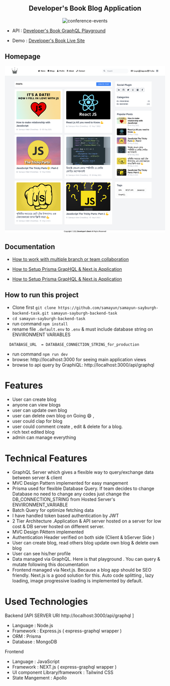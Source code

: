 <h2 align="center"> Developer's Book Blog Application </h2>

<p align="center">      
      <img src="https://miro.medium.com/max/6000/1*ZQywXQQMs32Dray68Sjptg.jpeg" alt="conference-events"  width="500px" /> </br>
</p>

  * API : [Developer's Book GraphQL Playground](https://developersbook.vercel.app/api/graphql)

  * Demo : [Developer's Book Live Site](https://developersbook.vercel.app)

## Homepage
![Homepage Developer's Book](public/preview.png)
## Documentation

* [How to work with multiple branch or team collaboration](docs/multile-branch-team-collaboration-guideline.md)

* [How to Setup Prisma GrapHQL & Next.js Application ](docs/how-to-setup-graphql-prisma-nextjs-app.md)
*  [How to Setup Prisma GrapHQL & Next.js Application ](docs/how-to-setup-graphql-prisma-nextjs-app.md)

## How to run this project
 * Clone first `git clone https://github.com/samayun/samayun-sayburgh-backend-task.git samayun-sayburgh-backend-task`
 * `cd samayun-sayburgh-backend-task`
 * run command `npm install` 
 * rename file `.default.env` to `.env` & must include database string on ENVIRONMENT VARIABLES
```
  DATABASE_URL  = DATABASE_CONNECTION_STRING_for_production
```
 * run command `npm run dev`
 * browse: http://localhost:3000 for seeing main application views
 * browse to api query by GraphiQL: http://localhost:3000/api/graphql
# Features
* User can create blog
* anyone can view blogs
* user can update own blog
* user can delete own blog
  on Going :smile: ,
* user could clap for blog
* user could comment create , edit & delete for a blog.
* rich text edited blog
* admin can manage  everything

# Technical Features
* GraphQL Server which gives a flexible way to query/exchange data between server & client
* MVC Design Pattern implemented for easy mangement
* Prisma used for flexible Database Query. If team decides to change Database no need to change any codes just change the DB_CONNECTION_STRING from Hosted Server's ENVIRONMENT_VARIABLE
* Batch Query for optimize fetching data
*  I have handled token based authentication by JWT
* 2 Tier Architecture .Application & API server hosted on a server for low cost & DB server hosted on different server.
* MVC Design PAttern implemented
* Authentication Header verified on both side (Client & bServer Side )
* User can create blog, read others blog update own blog & delete own blog
* User can see his/her profile
* Data managed via GraphQL. Here is that playground  . You can query & mutate following this documentation
* Frontend managed via Next.js. Because a blog app should be SEO friendly. Next.js is a good solution for this. Auto code splitting , lazy loading, image progressive loading is implemented by default. 
# Used Technologies

Backend [API SERVER URI http://localhost:3000/api/graphql ]
*  Language : Node.js
*  Framework : Express.js ( express-graphql wrapper )
*  ORM : Prisma
*  Database : MongoDB

Frontend

*  Language : JavaScript
*  Framework : NEXT.js ( express-graphql wrapper )
*  UI component Library/framework : Tailwind CSS
*  State Mangement : Apollo
  